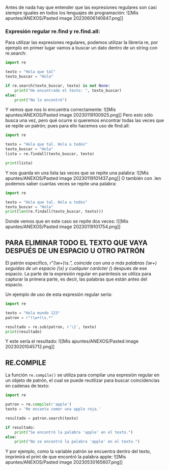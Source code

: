 Antes de nada hay que entender que las expresiones regulares son casi siempre iguales en todos los lenguajes de programación:
![[Mis apuntes/ANEXOS/Pasted image 20230606140847.png]]

### Expresión regular re.find y re.find.all:
Para utilizar las expresiones regulares, podemos utilizar la librería re, por ejemplo en primer lugar vamos a buscar un dato dentro de un string con re.search:
```python
import re

texto = "Hola que tal"
texto_buscar = "Hola"

if re.search(texto_buscar, texto) is not None:
	print("He encontrado el texto: ", texto_buscar)
else:
	print("No lo encontré")
```
Y vemos que nos lo encuentra correctamente:
![[Mis apuntes/ANEXOS/Pasted image 20230119100925.png]]
Pero esto sólo busca una vez, pero qué ocurre si queremos encontrar todas las veces que se repite un patrón; pues para ello hacemos uso de find.all:
```python
import re

texto = "Hola que tal. Hola a todos"
texto_buscar = "Hola"
lista = re.findall(texto_buscar, texto)

print(lista)
```
Y nos guarda en una lista las veces que se repite una palabra:
![[Mis apuntes/ANEXOS/Pasted image 20230119101437.png]]
O también con .len podemos saber cuantas veces se repite una palabra:
```python
import re

texto = "Hola que tal. Hola a todos"
texto_buscar = "Hola"
print(len(re.findall(texto_buscar, texto)))
```
Donde vemos que en este caso se repite dos veces: 
![[Mis apuntes/ANEXOS/Pasted image 20230119101754.png]]
## PARA ELIMINAR TODO EL TEXTO QUE VAYA DESPUÉS DE UN ESPACIO U OTRO PATRÓN
El patrón específico, r"(\w+)\s._", coincide con una o más palabras (\w+) seguidas de un espacio (\s) y cualquier carácter (_) después de ese espacio. La parte de la expresión regular en paréntesis se utiliza para capturar la primera parte, es decir, las palabras que están antes del espacio.

Un ejemplo de uso de esta expresión regular sería:
```python
import re

texto = "Hola mundo 123"
patron = r"(\w+)\s.*"

resultado = re.sub(patron, r'\1', texto)
print(resultado)
```
Y este sería el resultado:
![[Mis apuntes/ANEXOS/Pasted image 20230201045712.png]]
## RE.COMPILE
La función `re.compile()` se utiliza para compilar una expresión regular en un objeto de patrón, el cual se puede reutilizar para buscar coincidencias en cadenas de texto:
```python
import re

patron = re.compile(r'apple')
texto = 'Me encanta comer una apple roja.'

resultado = patron.search(texto)

if resultado:
    print("Se encontró la palabra 'apple' en el texto.")
else:
    print("No se encontró la palabra 'apple' en el texto.")
```
Y por ejemplo, como la variable patrón se encuentra dentro del texto, imprimirá el print de que encontró la palabra apple:
![[Mis apuntes/ANEXOS/Pasted image 20230530165607.png]]

